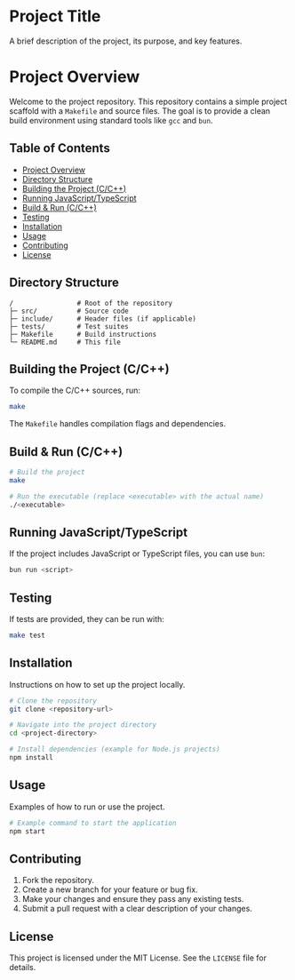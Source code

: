 # Project Title

A brief description of the project, its purpose, and key features.

# Project Overview

Welcome to the project repository. This repository contains a simple project scaffold with a `Makefile` and source files. The goal is to provide a clean build environment using standard tools like `gcc` and `bun`.

## Table of Contents

- [Project Overview](#project-overview)
- [Directory Structure](#directory-structure)
- [Building the Project (C/C++)](#building-the-project-cc)
- [Running JavaScript/TypeScript](#running-javascripttypescript)
- [Build & Run (C/C++)](#build--run-cc)
- [Testing](#testing)
- [Installation](#installation)
- [Usage](#usage)
- [Contributing](#contributing)
- [License](#license)

## Directory Structure

```
/                # Root of the repository
├─ src/          # Source code
├─ include/      # Header files (if applicable)
├─ tests/        # Test suites
├─ Makefile      # Build instructions
└─ README.md     # This file
```

## Building the Project (C/C++)

To compile the C/C++ sources, run:

```sh
make
```

The `Makefile` handles compilation flags and dependencies.

## Build & Run (C/C++)

```bash
# Build the project
make

# Run the executable (replace <executable> with the actual name)
./<executable>
```

## Running JavaScript/TypeScript

If the project includes JavaScript or TypeScript files, you can use `bun`:

```sh
bun run <script>
```

## Testing

If tests are provided, they can be run with:

```bash
make test
```

## Installation

Instructions on how to set up the project locally.

```bash
# Clone the repository
git clone <repository-url>

# Navigate into the project directory
cd <project-directory>

# Install dependencies (example for Node.js projects)
npm install
```

## Usage

Examples of how to run or use the project.

```bash
# Example command to start the application
npm start
```

## Contributing

1. Fork the repository.  
2. Create a new branch for your feature or bug fix.  
3. Make your changes and ensure they pass any existing tests.  
4. Submit a pull request with a clear description of your changes.

## License

This project is licensed under the MIT License. See the `LICENSE` file for details.

